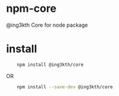 # npm-core

@ing3kth Core for node package

# install

```bash
    npm install @ing3kth/core
```

OR

```bash
    npm install --save-dev @ing3kth/core
```